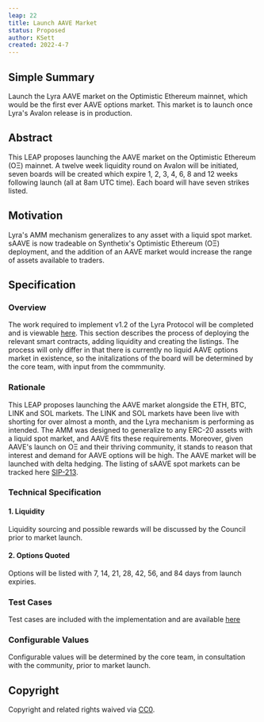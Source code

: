 ```yaml
---
leap: 22
title: Launch AAVE Market
status: Proposed
author: KSett
created: 2022-4-7
---
```


<!--You can leave these HTML comments in your merged LEAP and delete the visible duplicate text guides, they will not appear and may be helpful to refer to if you edit it again. This is the suggested template for new LEAPs. Note that a LEAP number will be assigned by an editor. When opening a pull request to submit your LEAP, please use an abbreviated title in the filename, `leap-draft_title_abbrev.md`. The title should be 44 characters or less.-->

## Simple Summary
<!--"If you can't explain it simply, you don't understand it well enough." Simply describe the outcome the proposed changes intends to achieve. This should be non-technical and accessible to a casual community member.-->
Launch the Lyra AAVE market on the Optimistic Ethereum mainnet, which would be the first ever AAVE options market. This market is to launch once Lyra's Avalon release is in production.

## Abstract
<!--A short (~200 word) description of the proposed change, the abstract should clearly describe the proposed change. This is what *will* be done if the LEAP is implemented, not *why* it should be done or *how* it will be done. If the LEAP proposes deploying a new contract, write, "we propose to deploy a new contract that will do x".-->

This LEAP proposes launching the AAVE market on the Optimistic Ethereum (OΞ) mainnet. A twelve week liquidity round on Avalon will be initiated, seven boards will be created which expire 1, 2, 3, 4, 6, 8 and 12 weeks following launch (all at 8am UTC time). Each board will have seven strikes listed.

## Motivation
<!--This is the problem statement. This is the *why* of the LEAP. It should clearly explain *why* the current state of the protocol is inadequate.  It is critical that you explain *why* the change is needed, if the LEAP proposes changing how something is calculated, you must address *why* the current calculation is innaccurate or wrong. This is not the place to describe how the LEAP will address the issue!-->
Lyra's AMM mechanism generalizes to any asset with a liquid spot market. sAAVE is now tradeable on Synthetix's Optimistic Ethereum (OΞ) deployment, and the addition of an AAVE market would increase the range of assets available to traders.

## Specification
<!--The specification should describe the syntax and semantics of any new feature, there are five sections
1. Overview
2. Rationale
3. Technical Specification
4. Test Cases
5. Configurable Values
-->

### Overview
<!--This is a high level overview of *how* the LEAP will solve the problem. The overview should clearly describe how the new feature will be implemented.-->
The work required to implement v1.2 of the Lyra Protocol will be completed and is viewable [here](https://github.com/lyra-finance/lyra-protocol). This section describes the process of deploying the relevant smart contracts, adding liquidity and creating the listings. The process will only differ in that there is currently no liquid AAVE options market in existence, so the initalizations of the board will be determined by the core team, with input from the commmunity.

### Rationale
<!--This is where you explain the reasoning behind how you propose to solve the problem. Why did you propose to implement the change in this way, what were the considerations and trade-offs. The rationale fleshes out what motivated the design and why particular design decisions were made. It should describe alternate designs that were considered and related work. The rationale may also provide evidence of consensus within the community, and should discuss important objections or concerns raised during discussion.-->
This LEAP proposes launching the AAVE market alongside the ETH, BTC, LINK and SOL markets. The LINK and SOL markets have been live with shorting for over almost a month, and the Lyra mechanism is performing as intended. The AMM was designed to generalize to any ERC-20 assets with a liquid spot market, and AAVE fits these requirements. Moreover, given AAVE's launch on OΞ and their thriving community, it stands to reason that interest and demand for AAVE options will be high. The AAVE market will be launched with delta hedging. The listing of sAAVE spot markets can be tracked here [SIP-213](https://sips.synthetix.io/sips/sip-213/).

### Technical Specification
<!--The technical specification should outline the public API of the changes proposed. That is, changes to any of the interfaces Lyra currently exposes or the creations of new ones.-->

#### 1. Liquidity

Liquidity sourcing and possible rewards will be discussed by the Council prior to market launch.

#### 2. Options Quoted
Options will be listed with 7, 14, 21, 28, 42, 56, and 84 days from launch expiries.
### Test Cases
<!--Test cases for an implementation are mandatory for LEAPs but can be included with the implementation..-->
Test cases are included with the implementation and are available [here](https://github.com/lyra-finance/lyra-protocol/tree/master/test)

### Configurable Values
<!--Please list all values configurable under this implementation.-->
Configurable values will be determined by the core team, in consultation with the community, prior to market launch.


## Copyright
Copyright and related rights waived via [CC0](https://creativecommons.org/publicdomain/zero/1.0/).
